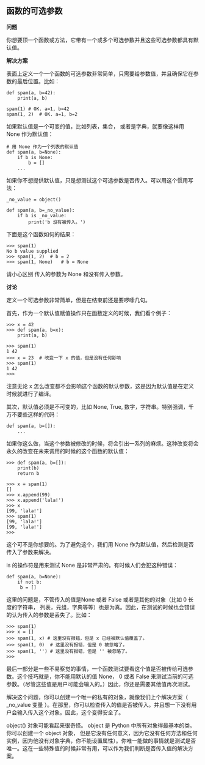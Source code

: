 ## 函数的可选参数

**问题**

你想要顶一个函数或方法，它带有一个或多个可选参数并且这些可选参数都具有默认值。

**解决方案**

表面上定义一个一个函数的可选参数非常简单，只需要给参数值，并且确保它在参数的最后位置。比如：

    def spam(a, b=42):
        print(a, b)
        
    spam(1) # OK. a=1, b=42
    spam(1, 2)  # OK. a=1, b=2

如果默认值是一个可变的值，比如列表，集合， 或者是字典，就要像这样用 None 作为默认值：

    # 用 None 作为一个列表的默认值
    def spam(a, b=None):
        if b is None:
            b = []
        ...
        
如果你不想提供默认值，只是想测试这个可选参数是否传入。可以用这个惯用写法：

    _no_value = object()
    
    def spam(a, b=_no_value):
        if b is _no_value:
            print('b 没有被传入。')
            
下面是这个函数如何的结果：

    >>> spam(1)
    No b value supplied
    >>> spam(1, 2)  # b = 2
    >>> spam(1, None)   # b = None
    
请小心区别 传入的参数为 None 和没有传入参数。

**讨论**

定义一个可选参数非常简单，但是在结束前还是要啰嗦几句。

首先，作为一个默认值赋值操作只在函数定义的时候，我们看个例子：

    >>> x = 42
    >>> def spam(a, b=x):
        print(a, b)

    >>> spam(1)
    1 42
    >>> x = 23  # 改变一下 x 的值，但是没有任何影响
    >>> spam(1)
    1 42
    >>> 
    
注意无论 x 怎么改变都不会影响这个函数的默认参数，这是因为默认值是在定义时候就进行了编译。

其次，默认值必须是不可变的，比如 None, True, 数字，字符串。特别强调，千万不要些这样的代码：

    def spam(a, b=[]):
        ...
        
如果你这么做，当这个参数被修改的时候，将会引出一系列的麻烦。这种改变将会永久的改变在未来调用的时候的这个函数的默认值：

    >>> def spam(a, b=[]):
        print(b)
        return b

    >>> x = spam(1)
    []
    >>> x.append(99)
    >>> x.append('lala!')
    >>> x
    [99, 'lala!']
    >>> spam(1)
    [99, 'lala!']
    [99, 'lala!']
    >>> 
    
这个可不是你想要的。为了避免这个，我们用 None 作为默认值，然后检测是否传入了参数来解决。

is 的操作符是用来测试 None 是非常严肃的。有时候人们会犯这种错误：

    def spam(a, b=None):
        if not b:
         b = []

这里的问题是，不管传入的值是None 或者 False 或者是其他的对象（比如 0 长度的字符串， 列表，元组，字典等等）也是为真。因此，在测试的时候也会错误的认为传入的参数是丢失了。比如：
   
    >>> spam(1)
    >>> x = []
    >>> spam(1, x) # 这里没有报错，但是 x 已经被默认值覆盖了。
    >>> spam(1, 0)  # 这里没有报错，但是 0 被忽略了。
    >>> spam(1, '') # 这里没有报错，但是 '' 被忽略了。
    >>> 

最后一部分是一些不易察觉的事情，一个函数测试要看这个值是否被传给可选参数。这个技巧就是，你不能用默认的值 None， 0 或者 False 来测试当前的可选参数。（尽管这些值是用户可能会输入的。）因此，你还是需要其他值再次测试。

解决这个问题，你可以创建一个唯一的私有的对象，就像我们上个解决方案（ _no_value 变量 ）。在那里，你可以检查传入的值是否被传入。并且想一下没有用户会输入传入这个对象。因此，这个变得安全了。

object() 对象可能看起来很奇怪。 object 是 Python 中所有对象得最基本的类。你可以创建一个 object 对象， 但是它没有任何意义，因为它没有任何方法和任何实例，因为他没有对象字典，你不能设置属性）。你唯一能做的事情就是测试是否唯一。这在一些特殊值的时候非常有用，可以作为我们判断是否传入值的解决方案。

